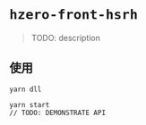 `hzero-front-hsrh`
===
> TODO: description
## 使用
```
yarn dll

yarn start
// TODO: DEMONSTRATE API
```
